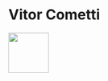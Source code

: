 # Vitor Cometti
<div>
  <a href="https://www.linkedin.com/in/comettivitor/" target="_blank"><img align="left" width="80px" src="https://cdn.jsdelivr.net/gh/devicons/devicon@latest/icons/linkedin/linkedin-original.svg" />
</a>
</div>
